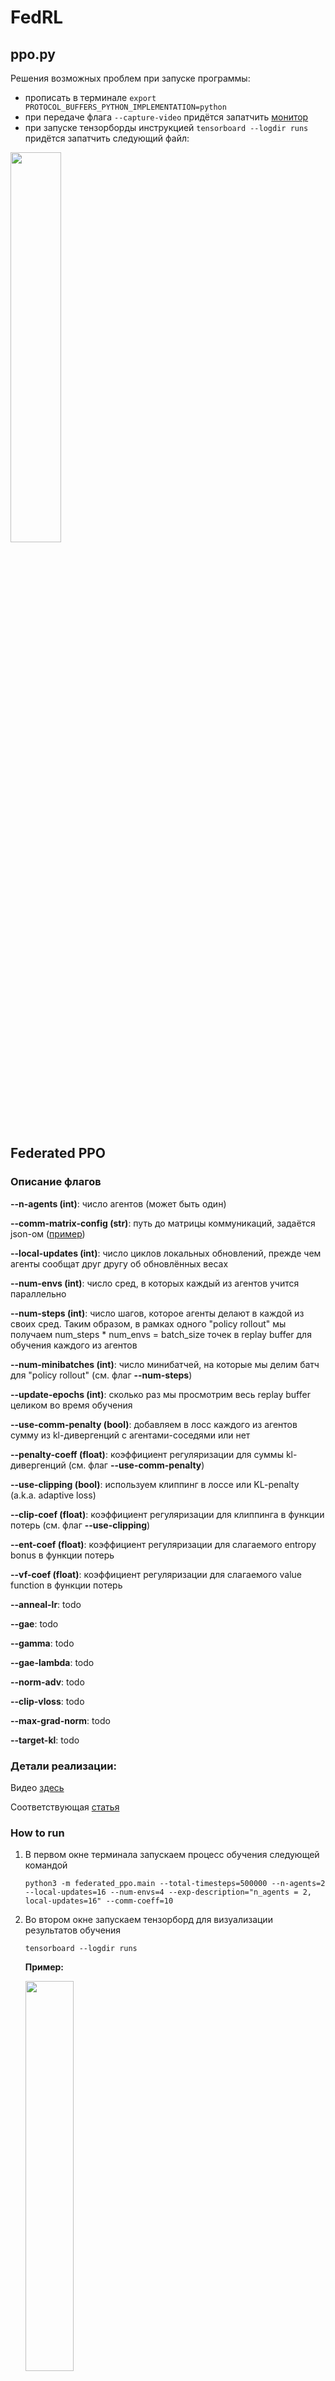 # FedRL

## ppo.py

Решения возможных проблем при запуске программы:

- прописать в терминале ```export PROTOCOL_BUFFERS_PYTHON_IMPLEMENTATION=python```
- при передаче флага ```--capture-video``` придётся запатчить [монитор](/home/smirnov/FedRL/patches/site-packages/wandb/integration/gym/__init__.py)
- при запуске тензорборды инструкцией ```tensorboard --logdir runs``` придётся запатчить следующий файл: 

<img src="img/tb_patch.png" width=40%>

## Federated PPO

### Описание флагов

**--n-agents (int)**: число агентов (может быть один)

**--comm-matrix-config (str)**: путь до матрицы коммуникаций, задаётся json-ом ([пример](comm_matrices/4_agents.json))

**--local-updates (int)**: число циклов локальных обновлений, прежде чем агенты сообщат друг другу об обновлённых весах

**--num-envs (int)**: число сред, в которых каждый из агентов учится параллельно

**--num-steps (int)**: число шагов, которое агенты делают в каждой из своих сред. Таким образом, в рамках одного "policy rollout" мы получаем num_steps * num_envs = batch_size точек в replay buffer для обучения каждого из агентов 

**--num-minibatches (int)**: число минибатчей, на которые мы делим батч для "policy rollout" (см. флаг **--num-steps**)

**--update-epochs (int)**: сколько раз мы просмотрим весь replay buffer целиком во время обучения

**--use-comm-penalty (bool)**: добавляем в лосс каждого из агентов сумму из kl-дивергенций с агентами-соседями или нет

**--penalty-coeff (float)**: коэффициент регуляризации для суммы kl-дивергенций (см. флаг **--use-comm-penalty**)

**--use-clipping (bool)**: используем клиппинг в лоссе или KL-penalty (a.k.a. adaptive loss)

**--clip-coef (float)**: коэффициент регуляризации для клиппинга в функции потерь (см. флаг **--use-clipping**)

**--ent-coef (float)**: коэффициент регуляризации для слагаемого entropy bonus в функции потерь

**--vf-coef (float)**: коэффициент регуляризации для слагаемого value function в функции потерь

**--anneal-lr**: todo

**--gae**: todo

**--gamma**: todo

**--gae-lambda**: todo

**--norm-adv**: todo

**--clip-vloss**: todo

**--max-grad-norm**: todo

**--target-kl**: todo


### Детали реализации:

Видео [здесь](https://www.youtube.com/watch?v=MEt6rrxH8W4&ab_channel=Weights%26Biases)

Соответствующая [статья](https://iclr-blog-track.github.io/2022/03/25/ppo-implementation-details/)


### How to run

1. В первом окне терминала запускаем процесс обучения следующей командой
    ```
    python3 -m federated_ppo.main --total-timesteps=500000 --n-agents=2 --local-updates=16 --num-envs=4 --exp-description="n_agents = 2, local-updates=16" --comm-coeff=10
    ```

2. Во втором окне запускаем тензорборд для визуализации результатов обучения
    ```
    tensorboard --logdir runs
    ```

    **Пример:**

    <img src="img/tb_example.png" width=40%>


### Логирование статистик

Интересно было посмотреть на вклад каждого из слагаемых в итоговый лосс, на который обучаются агенты. Получилось, что для калибровки этих слагаемых до примерно одного порядка нужно задать параметр *vf-coef = 0.001* вместо 0.5 по умолчанию.

<img src="img/loss_fractions.png" width="40%">

Характер изменения перфоманса в процессе обучения также изменился:

1. До масштабирования слагаемых в лоссе:
    ```
    python3 -m federated_ppo.main --total-timesteps=1000000 --n-agents=4 --local-updates=16 --num-envs=4 --comm-matrix-config="comm_matrices/4_agents.json" --use-clipping=True
    ```

    <img src="img/perfomance_before_loss_scaling.png" width="40%">

2. После масштабирования слагаемых:
    ```
    python3 -m federated_ppo.main --total-timesteps=1000000 --n-agents=4 --local-updates=16 --num-envs=4 --comm-matrix-config="comm_matrices/4_agents.json" --use-clipping=True --vf-coef=0.001
    ```

    <img src="img/perfomance_after_loss_scaling.png" width="40%">

Таким образом, с правильно подобранными коэффициентами для каждого из слагаемых в лоссе мы получаем лучшие результаты. Объединённые выше графики:

<img src="img/before_and_after_loss_scaling.png" width="40%">

Причём у конфигурации с масштабированием даже без сглаживания график награды за эпизод проходит почти по нижней границе графика, когда сглаживание есть, в отличие от второго сетапа, у которого соответствующий график слишком шумный.

Полученные графики соответствуют по своему поведению и масштабу тем, что представлены в исходной статье по имплементации PPO: [classic control experiments](https://wandb.ai/vwxyzjn/ppo-details/reports/Matching-the-metrics--VmlldzoxMzY5OTMy).

### Факапы

Изначально я по ошибке считал kl-дивергенцию без подсчёта градиентов:

<img src="img/fuckup_no_grad_kl.png" width="40%">

После того, как градиент начал считаться по этим вычислениям, получилась следующая картина:

<img src="img/fuckup_no_grad_kl_charts.png" width="40%">

Запуск этого обучения:

    python3 -m federated_ppo.main --total-timesteps=1000000 --n-agents=4 --local-updates=16 --num-envs=4 --comm-matrix-config="comm_matrices/4_agents.json" --use-clipping=True --vf-coef=0.001

То есть красный и зелёный агенты "учатся" получать награду меньше и "притягиваются" друг к другу, хотя матрица коммуникаций следующая: (0, 1), (1, 0): 100 и (2, 3), (3, 2): 100. Ожидается, что, наоборот, 0-й агент будет сближаться с 1-м, а 2-й с третьим.

Если выставить вместо 100 коэффициент 10 или 1, получается следующее:

<img src="img/4_agents_10_penalty.png" width="40%">

И так все последующие запуски.

**Проблема:** вычитал сумму дивергенций из лосса, а не прибавлял.

Запуски с коэф-тами 1 и 100 (у первого награда выше):

<img src="img/kl_penalty_fix_2_setups_comparison.png" width="40%">

То есть большой вес в матрице коммуникаций сильно регуляризует сумму kl-дивергенций и потому агенты учатся хуже $-$ нужно масштабировать коэф-ты регуляризации.

- Ограничение на максимальную длину эпизода

    Уберём сглаживание и увидим следующую картину:

    <img src="img/max_episodic_length_no_smoothing.png" width="40%">

### Эксперименты

#### Experiment 1

Cетап 1 (клиппинг с суммой KL-дивергенций):

    python3 -m federated_ppo.main --total-timesteps=1000000 --n-agents=4 --local-updates=16 --num-envs=4 --comm-matrix-config="comm_matrices/4_agents.json" --vf-coef=0.001 --exp-name=exp_1 --setup-id=setup_1 --use-clipping=True --use-comm-penalty=True

Cетап 2 (клиппинг без суммы KL-дивергенций):

    python3 -m federated_ppo.main --total-timesteps=1000000 --n-agents=4 --local-updates=16 --num-envs=4 --comm-matrix-config="comm_matrices/4_agents.json" --vf-coef=0.001 --exp-name=exp_1 --setup-id=setup_2 --setup-id=setup_2 --use-clipping=True --use-comm-penalty=False

Сетап 3 (сумма KL-дивергенций без клиппинги):

    python3 -m federated_ppo.main --total-timesteps=1000000 --n-agents=4 --local-updates=16 --num-envs=4 --comm-matrix-config="comm_matrices/4_agents.json" --vf-coef=0.001 --exp-name=exp_1 --setup-id=setup_3 --use-clipping=False --use-comm-penalty=True

Сетап 4 (без суммы KL-дивергенций и клиппинга):

    python3 -m federated_ppo.main --total-timesteps=1000000 --n-agents=4 --local-updates=16 --num-envs=4 --comm-matrix-config="comm_matrices/4_agents.json" --vf-coef=0.001 --exp-name=exp_1 --setup-id=setup_4 --use-clipping=False --use-comm-penalty=False

**Замечание.** Без клиппинга означает, что используется Adaptive KL Loss — Kl-дивергенция текущего и предыдущего распределения стратегии.

**Результат:**

- без сглаживания

<img src="img/exp_1_no_smoothing.png" width="40%">

- со сглаживанием

<img src="img/exp_1_with_smoothing.png" width="40%">